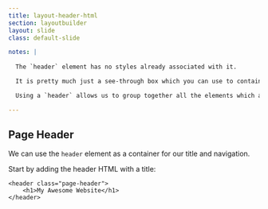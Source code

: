 ```yaml
---
title: layout-header-html
section: layoutbuilder
layout: slide
class: default-slide

notes: |
  
  The `header` element has no styles already associated with it.

  It is pretty much just a see-through box which you can use to contain anything you want.

  Using a `header` allows us to group together all the elements which are part of the header, for easy styling using CSS.

---
```


## Page Header

We can use the `header` element as a container for our title and navigation.

Start by adding the header HTML with a title:

    <header class="page-header">
        <h1>My Awesome Website</h1>
    </header>
